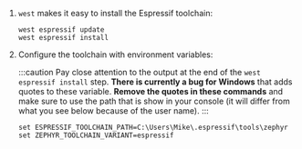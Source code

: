 1. `west` makes it easy to install the Espressif toolchain:

    ```shell
    west espressif update
    west espressif install
    ```

2. Configure the toolchain with environment variables:

    :::caution
    Pay close attention to the output at the end of the `west espressif install`
    step. **There is currently a bug for Windows** that adds quotes to these
    variable. **Remove the quotes in these commands** and make sure to use the
    path that is show in your console (it will differ from what you see below
    because of the user name).
    :::

    ```shell
    set ESPRESSIF_TOOLCHAIN_PATH=C:\Users\Mike\.espressif\tools\zephyr
    set ZEPHYR_TOOLCHAIN_VARIANT=espressif
    ```
